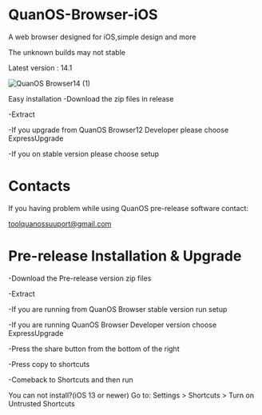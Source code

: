 # QuanOS-Browser-iOS
A web browser designed for iOS,simple design and more

The unknown builds may not stable


Latest version : 14.1

![QuanOS Browser14 (1)](https://user-images.githubusercontent.com/107976829/180179538-a4f776bd-5a36-4bee-b625-3befab7d2abf.png)


Easy installation
-Download the zip files in release

-Extract

-If you upgrade from QuanOS Browser12 Developer please choose ExpressUpgrade

-If you on stable version please choose setup

# Contacts

If you having problem while using QuanOS pre-release software contact:

toolquanossuuport@gmail.com

# Pre-release Installation & Upgrade
-Download the Pre-release version zip files

-Extract

-If you are running from QuanOS Browser stable version run setup

-If you are running QuanOS Browser Developer version choose ExpressUpgrade

-Press the share button from the bottom of the right

-Press copy to shortcuts

-Comeback to Shortcuts and then run


You can not install?(iOS 13 or newer)
Go to: Settings > Shortcuts > Turn on Untrusted Shortcuts
